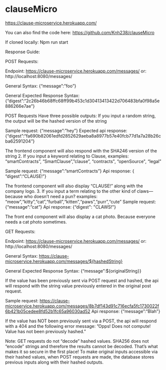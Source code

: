 # clauseMicro

https://clause-microservice.herokuapp.com/

You can also find the code here: https://github.com/Knh238/clauseMicro

If cloned locally: Npm run start 

Response Guide:

POST Requests:

Endpoint: https://clause-microservice.herokuapp.com/messages/
  or: http://localhost:8080/messages/

General Syntax: 
{“message”:”foo”}

General Expected Response Syntax: 
{“digest”:“2c26b46b68ffc68ff99b453c1d30413413422d706483bfa0f98a5e886266e7ae”}

POST Requests Have three possible outputs: 
If you input a random string, the output will be the hashed version of the string 

Sample request: {“message”:”hey”}
Expected api response:     {“digest”:“fa690b82061edfd2852629aeba8a8977b57e40fcb77d1a7a28b26cba62591204”}

The frontend component will also respond with the SHA246 version of the string 
2. If you input a keyword relating to Clause, 
      examples: “smartContracts”, “SmartClause”,”clause”,  “contracts", “openSource", “legal”

Sample request: {“message”:”smartContracts”}
Api response: { “digest”:“CLAUSE!”} 

The frontend  component will also display “CLAUSE!” along with the company logo. 
3. If you input a term relating to the other kind of claws—because who doesn’t need a pun?
  examples: “meow”,“kitty”,“cat”,“furball”,“kitten”,“paws”,“purr”,“cute”
Sample request: {“message”:”cat”}
Api response: {“digest": "CLAWS!"}

The front end component will also display a cat photo.  Because everyone needs a cat photo sometimes.

GET Requests:

Endpoint: https://clause-microservice.herokuapp.com/messages/
  or: http://localhost:8080/messages/

General Syntax: 
https://clause-microservice.herokuapp.com/messages/${hashedString}

General Expected Response Syntax: 
{“message”:${originalString}}

If the value has been previously sent via POST request and hashed, the api will respond with the string value previously entered in the original post request. 

Sample request: 
https://clause-microservice.herokuapp.com/messages/8b7df143d91c716ecfa5fc1730022f6b421b05cedee8fd52b1fc65a96030ad52
Api response:
 {“message”:“Blah”}

If the value has NOT been previously sent via a POST, the api will respond with a 404 and the following error message: ”Opps! Does not compute! Value has not been previously hashed.”


Note:  GET requests do not “decode” hashed values. SHA256 does not “encode” strings and therefore the results cannot be decoded. That’s what makes it so secure in the first place! To make original inputs accessible via their hashed values, when POST requests are made, the database stores previous inputs along with their hashed outputs.
